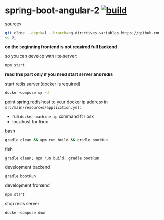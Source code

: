spring-boot-angular-2 [![build](https://travis-ci.org/daggerok/spring-boot-angular-2.svg?branch=ng-directives-variables)](https://travis-ci.org/daggerok/spring-boot-angular-2)
=====================

sources

```bash
git clone --depth=1 --branch=ng-directives-variables https://github.com/daggerok/spring-boot-angular-2.git spring-boot-angular-2-ng-directives-variables
cd $_
```

**on the beginning frontend is not required full backend**

so you can develop with lite-server:

```sh
npm start
```

**read this part only if you need start server and redis**

start redis server (docker is required)

```bash
docker-compose up -d
```

point spring.redis.host to your docker ip address in `src/main/resources/application.yml`:

  - run `docker-machine ip` command for osx
  - localhost for linux 

bash

```bash
gradle clean && npm run build && gradle bootRun
```

fish

```fish
gradle clean; npm run build; gradle bootRun
```

development backend

```bash
gradle bootRun
```

development frontend

```bash
npm start
```

stop redis server

```bash
docker-compose down
```
